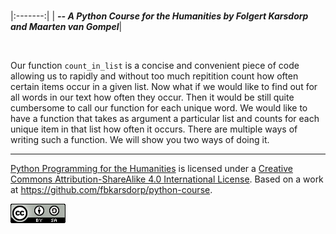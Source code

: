 
<BR>

|:-------:|
| <span style="font-size: 100%"><b>_-- A Python Course for the Humanities by Folgert Karsdorp and Maarten van Gompel_</b></span>|


<BR>

Our function `count_in_list` is a concise and convenient piece of code allowing us to rapidly and without too much repitition count how often certain items occur in a given list. Now what if we would like to find out for all words in our text how often they occur. Then it would be still quite cumbersome to call our function for each unique word. We would like to have a function that takes as argument a particular list and counts for each unique item in that list how often it occurs. There are multiple ways of writing such a function. We will show you two ways of doing it.


----

[Python Programming for the Humanities](http://fbkarsdorp.github.io/python-course) is licensed under a [Creative Commons Attribution-ShareAlike 4.0 International License](https://creativecommons.org/licenses/by-sa/4.0/). Based on a work at https://github.com/fbkarsdorp/python-course.

![Creative Commons](../graphics/CreativeCommons.png)
